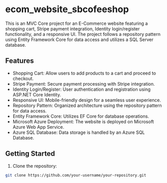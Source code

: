 # ecom_website_sbcofeeshop

This is an MVC Core project for an E-Commerce website featuring a shopping cart, Stripe payment integration, Identity login/register functionality, and a responsive UI. The project follows a repository pattern using Entity Framework Core for data access and utilizes a SQL Server database.

## Features

- Shopping Cart: Allow users to add products to a cart and proceed to checkout.
- Stripe Payment: Secure payment processing with Stripe integration.
- Identity Login/Register: User authentication and registration using ASP.NET Core Identity.
- Responsive UI: Mobile-friendly design for a seamless user experience.
- Repository Pattern: Organized architecture using the repository pattern for data access.
- Entity Framework Core: Utilizes EF Core for database operations.
- Microsoft Azure Deployment: The website is deployed on Microsoft Azure Web App Service.
- Azure SQL Database: Data storage is handled by an Azure SQL Database.

## Getting Started

1. Clone the repository:

```bash
git clone https://github.com/your-username/your-repository.git
